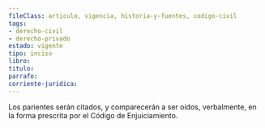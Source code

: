 ```yaml
---
fileClass: articulo, vigencia, historia-y-fuentes, codigo-civil
tags:
- derecho-civil
- derecho-privado
estado: vigente
tipo: inciso
libro:
titulo:
parrafo:
corriente-juridica:
---
```

Los parientes serán citados, y comparecerán a ser oídos, verbalmente, en la forma prescrita por el Código de Enjuiciamiento.